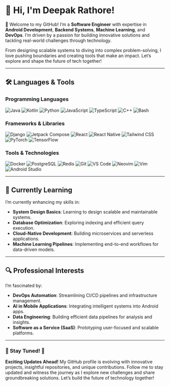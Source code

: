 
# 👋 Hi, I'm Deepak Rathore!  

🌟 Welcome to my GitHub! I’m a **Software Engineer** with expertise in **Android Development**, **Backend Systems**, **Machine Learning**, and **DevOps**. I’m driven by a passion for building innovative solutions and tackling real-world challenges through technology.  

From designing scalable systems to diving into complex problem-solving, I love pushing boundaries and creating tools that make an impact. Let’s explore and shape the future of tech together!

---


## 🛠 Languages & Tools

### **Programming Languages**
![Java](https://img.shields.io/badge/-Java-007396?logo=java&logoColor=white&style=flat)
![Kotlin](https://img.shields.io/badge/-Kotlin-0095D5?logo=kotlin&logoColor=white&style=flat)
![Python](https://img.shields.io/badge/-Python-3776AB?logo=python&logoColor=white&style=flat)
![JavaScript](https://img.shields.io/badge/-JavaScript-F7DF1E?logo=javascript&logoColor=black&style=flat)
![TypeScript](https://img.shields.io/badge/-TypeScript-3178C6?logo=typescript&logoColor=white&style=flat)
![C++](https://img.shields.io/badge/-C++-00599C?logo=cplusplus&logoColor=white&style=flat)
![Bash](https://img.shields.io/badge/-Bash-4EAA25?logo=gnu-bash&logoColor=white&style=flat)

### **Frameworks & Libraries**
![Django](https://img.shields.io/badge/-Django-092E20?logo=django&logoColor=white&style=flat)
![Jetpack Compose](https://img.shields.io/badge/-Jetpack%20Compose-4285F4?logo=android&logoColor=white&style=flat)
![React](https://img.shields.io/badge/-React-61DAFB?logo=react&logoColor=black&style=flat)
![React Native](https://img.shields.io/badge/-React%20Native-61DAFB?logo=react&logoColor=black&style=flat)
![Tailwind CSS](https://img.shields.io/badge/-Tailwind%20CSS-38B2AC?logo=tailwindcss&logoColor=white&style=flat)
![PyTorch](https://img.shields.io/badge/-PyTorch-EE4C2C?logo=pytorch&logoColor=white&style=flat)
![TensorFlow](https://img.shields.io/badge/-TensorFlow-FF6F00?logo=tensorflow&logoColor=white&style=flat)

### **Tools & Technologies**
![Docker](https://img.shields.io/badge/-Docker-2496ED?logo=docker&logoColor=white&style=flat)
![PostgreSQL](https://img.shields.io/badge/-PostgreSQL-336791?logo=postgresql&logoColor=white&style=flat)
![Redis](https://img.shields.io/badge/-Redis-DC382D?logo=redis&logoColor=white&style=flat)
![Git](https://img.shields.io/badge/-Git-F05032?logo=git&logoColor=white&style=flat)
![VS Code](https://img.shields.io/badge/-VS%20Code-007ACC?logo=visualstudiocode&logoColor=white&style=flat)
![Neovim](https://img.shields.io/badge/-Neovim-57A143?logo=neovim&logoColor=white&style=flat)
![Vim](https://img.shields.io/badge/-Vim-019733?logo=vim&logoColor=white&style=flat)
![Android Studio](https://img.shields.io/badge/-Android%20Studio-3DDC84?logo=androidstudio&logoColor=white&style=flat)

---

## 🧠 Currently Learning

I’m currently enhancing my skills in:  
- **System Design Basics**: Learning to design scalable and maintainable systems.  
- **Database Optimization**: Exploring indexing and efficient query execution.  
- **Cloud-Native Development**: Building microservices and serverless applications.  
- **Machine Learning Pipelines**: Implementing end-to-end workflows for data-driven models.  

---

## 🔍 Professional Interests

I’m fascinated by:  
- **DevOps Automation**: Streamlining CI/CD pipelines and infrastructure management.  
- **AI in Mobile Applications**: Integrating intelligent systems into Android apps.  
- **Data Engineering**: Building efficient data pipelines for analysis and insights.  
- **Software as a Service (SaaS)**: Prototyping user-focused and scalable platforms.  

---

### 🔔 Stay Tuned! 🚀  

**Exciting Updates Ahead!** My GitHub profile is evolving with innovative projects, insightful repositories, and unique contributions. Follow me to stay updated and witness the journey as I explore new challenges and share groundbreaking solutions. Let’s build the future of technology together!

